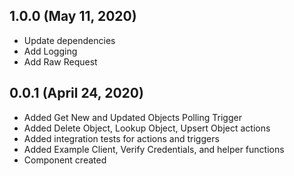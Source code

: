## 1.0.0 (May 11, 2020)
* Update dependencies
* Add Logging
* Add Raw Request

## 0.0.1 (April 24, 2020)

* Added Get New and Updated Objects Polling Trigger
* Added Delete Object, Lookup Object, Upsert Object actions
* Added integration tests for actions and triggers
* Added Example Client, Verify Credentials, and helper functions
* Component created
